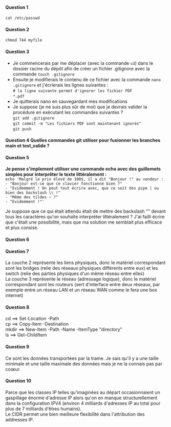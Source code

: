 #### Question 1  
`cat /etc/passwd`  

#### Question 2 
`chmod 744 myfile`  

#### Question 3 
- Je commencerais par me déplacer (avec la commande `cd`) dans le dossier racine du dépôt afin de créer un fichier .gitignore avec la commande `touch .gitignore`  
- Ensuite je modifierais le contenu de ce fichier avec la commande `nano .gitignore` et j'écrierais les lignes suivantes :  
`# la ligne suivante permet d'ignorer les fichier PDF`  
`*.pdf`
- Je quitterais nano en sauvegardant mes modifications
- Je suppose (je ne suis plus sûr de moi) que je devrais valider la procédure en exécutant les commandes suivantes ?  
`git add .gitignore`  
`git commit -m "Les fichiers PDF sont maintenant ignorés"`  
`git push`  

#### Question 4 Quelles commandes git utiliser pour fusionner les branches main et test_valide ?  

#### Question 5 
**Je pense s'implement utiliser une commande echo avec des guillemets simples pour interprêter le texte littéralement :**  
`echo 'Malgré le prix élevé de 100$, il a dit "Bonjour !" au vendeur :`  
`- "Bonjour est-ce que ce clavier fonctionne bien ?"`  
`- "Evidemment ! On peut tout écrire avec, que ce soit des pipe | ou bien des backslash \\ !"`  
`- "Même des tildes ~ ?"`  
`- "Evidemment !"'`  

Je suppose que ce qui était attendu était de mettre des backslash "\" devant tous les caractères qu'on souhaite interpréter littéralement ? J'ai failli écrire que c'était une possibilité, mais que ma solution me semblait plus efficace et plus consise.

#### Question 6 
  
#### Question 7 
La couche 2 représente les liens physiques, donc le matériel correspondant sont les bridges (relie des réseaux physiques différents entre eux) et les switch (relie des parties physiques d'un même réseau entre elles)  
La couche 3 représente le réseau (adressage logique), donc le matériel correspondant sont les routeurs (sert d'interface entre deux réseaux, par exemple entre un réseau LAN et un réseau WAN comme le fera une box internet)  
  
#### Question 8 
cd ==> Set-Location -Path  
cp ==> Copy-Item -Destination  
mkdir ==> New-Item -Path -Name -ItemType "directory"  
ls ==> Get-ChildItem  
  
#### Question 9 
Ce sont les données transportées par la trame. Je sais qu'il y a une taille minimale et une taille maximale des données mais je ne la connais pas par coœur.  
  
#### Question 10 
Parce que les classes IP telles qu'imaginées au départ occasionnaient un gaspillage énorme d'adresse IP alors qu'on en manque structurellement dans la configuration IPV4 (environ 4 milliards d'adresses IP au total pour plus de 7 milliards d'êtres humains).  
Le CIDR permet une bien meilleure flexibilité dans l'attribution des addresses IP.
